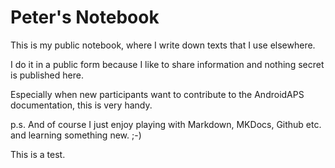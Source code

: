 # Peter's Notebook

This is my public notebook, where I write down texts that I use elsewhere.

I do it in a public form because I like to share information and nothing secret is published here.

Especially when new participants want to contribute to the AndroidAPS documentation, this is very handy.

p.s. And of course I just enjoy playing with Markdown, MKDocs, Github etc. and learning something new. ;-)

This is a test.